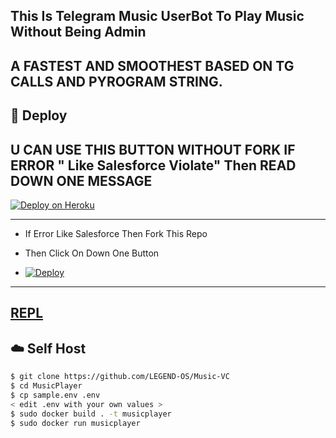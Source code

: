 ## This Is Telegram Music UserBot To Play Music Without Being Admin

## A FASTEST AND SMOOTHEST BASED ON TG CALLS AND PYROGRAM STRING.

## 🚀 <a name="deploy"></a>Deploy

## U CAN USE THIS BUTTON WITHOUT FORK IF ERROR " Like Salesforce Violate" Then READ DOWN ONE MESSAGE 

[![Deploy on Heroku](https://www.herokucdn.com/deploy/button.svg)](https://heroku.com/deploy?template=https://github.com/Agora-OS/MEWZIK)

------------

- If Error Like Salesforce Then Fork This Repo

- Then Click On Down One Button 

- [![Deploy](https://te.legra.ph/file/6a93dd6aeb2e2e7d1d261.jpg)](https://heroku.com/deploy/)


-------------

## [REPL](https://t.me/PYROSTRBOT)
## ☁️ <a name="self_host"></a>Self Host

```bash
$ git clone https://github.com/LEGEND-OS/Music-VC
$ cd MusicPlayer
$ cp sample.env .env
< edit .env with your own values >
$ sudo docker build . -t musicplayer
$ sudo docker run musicplayer
```




